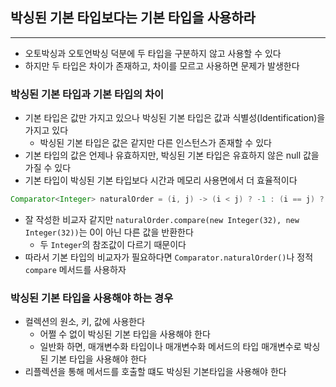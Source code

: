 ## 박싱된 기본 타입보다는 기본 타입을 사용하라
---
- 오토박싱과 오토언박싱 덕분에 두 타입을 구분하지 않고 사용할 수 있다
- 하지만 두 타입은 차이가 존재하고, 차이를 모르고 사용하면 문제가 발생한다

### 박싱된 기본 타입과 기본 타입의 차이
- 기본 타입은 값만 가지고 있으나 박싱된 기본 타입은 값과 식별성(Identification)을 가지고 있다
	- 박싱된 기본 타입은 값은 같지만 다른 인스턴스가 존재할 수 있다
- 기본 타입의 값은 언제나 유효하지만, 박싱된 기본 타입은 유효하지 않은 null 값을 가질 수 있다
- 기본 타입이 박싱된 기본 타입보다 시간과 메모리 사용면에서 더 효율적이다

```Java
Comparator<Integer> naturalOrder = (i, j) -> (i < j) ? -1 : (i == j) ? 0 : 1;
```
- 잘 작성한 비교자 같지만 `naturalOrder.compare(new Integer(32), new Integer(32))`는 0이 아닌 다른 값을 반환한다
	- 두 `Integer`의 참조값이 다르기 때문이다
- 따라서 기본 타입의 비교자가 필요하다면 `Comparator.naturalOrder()`나 정적 `compare` 메서드를 사용하자

### 박싱된 기본 타입을 사용해야 하는 경우
- 컬렉션의 원소, 키, 값에 사용한다
	- 어쩔 수 없이 박싱된 기본 타입을 사용해야 한다
	- 일반화 하면, 매개변수화 타입이나 매개변수화 메서드의 타입 매개변수로 박싱된 기본 타입을 사용해야 한다
- 리플렉션을 통해 메서드를 호출할 떄도 박싱된 기본타입을 사용해야 한다

